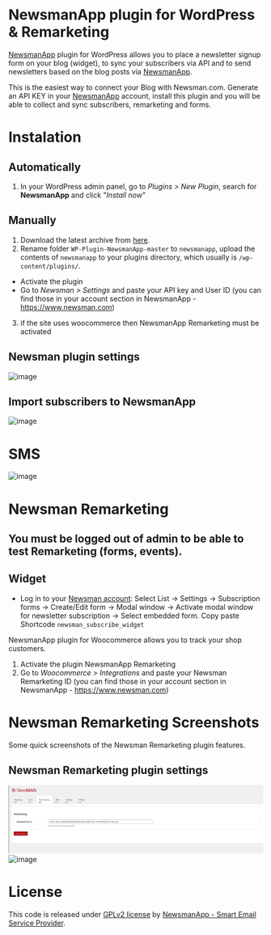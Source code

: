 # NewsmanApp plugin for WordPress & Remarketing
[NewsmanApp](https://www.newsman.com) plugin for WordPress allows you to place a newsletter signup form on your blog (widget), to sync your subscribers via API and to send newsletters based on the blog posts via [NewsmanApp](https://www.newsman.com).

This is the easiest way to connect your Blog with Newsman.com. Generate an API KEY in your [NewsmanApp](https://www.newsman.com) account, install this plugin and you will be able to collect and sync subscribers, remarketing and forms. 


# Instalation

## Automatically
1. In your WordPress admin panel, go to *Plugins > New Plugin*, search for **NewsmanApp** and click "*Install now*"

## Manually 
1. Download the latest archive from [here](https://github.com/Newsman/WP-Plugin-NewsmanApp/archive/master.zip).
2. Rename folder `WP-Plugin-NewsmanApp-master` to `newsmanapp`, upload the contents of `newsmanapp` to your plugins directory, which usually is `/wp-content/plugins/`.

- Activate the plugin
- Go to *Newsman > Settings* and paste your API key and User ID (you can find those in your account section in NewsmanApp - https://www.newsman.com)

3. if the site uses woocommerce then NewsmanApp Remarketing must be activated

## Newsman plugin settings
![image](https://user-images.githubusercontent.com/28097949/202709174-ad4d4c85-2776-4fad-8ce3-71e11673b22b.png)

## Import subscribers to NewsmanApp
![image](https://user-images.githubusercontent.com/28097949/202711427-ac09a029-e438-4385-92fa-f65b40ee8ddc.png)

# SMS
![image](https://user-images.githubusercontent.com/28097949/202712465-6f051951-0852-46af-bac0-0ac97729ce1a.png)

# Newsman Remarketing

## You must be logged out of admin to be able to test Remarketing (forms, events).

## Widget

- Log in to your <a target="_blank" href="https://newsman.app">Newsman account</a>: Select List -> Settings -> Subscription forms -> Create/Edit form -> Modal window -> Activate modal window for newsletter subscription -> Select embedded form. Copy paste Shortcode `newsman_subscribe_widget`

NewsmanApp plugin for Woocommerce allows you to track your shop customers.

1. Activate the plugin NewsmanApp Remarketing
2. Go to *Woocommerce > Integrations* and paste your Newsman Remarketing ID (you can find those in your account section in NewsmanApp - https://www.newsman.com)

# Newsman Remarketing Screenshots
Some quick screenshots of the Newsman Remarketing plugin features.
	
## Newsman Remarketing plugin settings
![newsletter plugin settings](https://raw.githubusercontent.com/Newsman/WP-Plugin-NewsmanApp/master/assets/1.jpg)
![image](https://user-images.githubusercontent.com/28097949/202667966-9cc2d667-0951-47d4-a61f-5385d9aff9db.png)


# License

This code is released under [GPLv2 license](https://github.com/Newsman/WP-Plugin-NewsmanApp/blob/master/LICENSE) by [NewsmanApp - Smart Email Service Provider](https://www.newsman.com).
